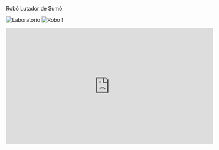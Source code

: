 Robô Lutador de Sumô

![Laboratorio](laboratorio.jpeg)
![Robo](roboProducao.jpeg)
!
<iframe width="560" height="315" src="https://youtube.com/shorts/Egl-9k-F8CE?feature=share" frameborder="0" allowfullscreen></iframe>
